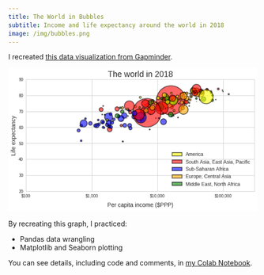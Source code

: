 ```yaml
---
title: The World in Bubbles
subtitle: Income and life expectancy around the world in 2018
image: /img/bubbles.png
---
```


I recreated [ this data visualization from Gapminder](https://www.gapminder.org/downloads/updated-gapminder-world-poster-2015/).

![](/img/bubbles.png)

By recreating this graph, I practiced:
- Pandas data wrangling
- Matplotlib and Seaborn plotting

You can see details, including code and comments, in [my Colab Notebook](https://colab.research.google.com/drive/1FZGiMct_TBBtg3h2B-gGe387nUfPqu8I).
